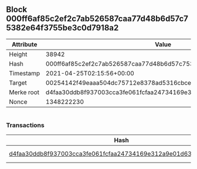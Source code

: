 ## Block 000ff6af85c2ef2c7ab526587caa77d48b6d57c75382e64f3755be3c0d7918a2

Attribute | Value
--- | ---
Height | 38942
Hash | 000ff6af85c2ef2c7ab526587caa77d48b6d57c75382e64f3755be3c0d7918a2
Timestamp | 2021-04-25T02:15:56+00:00
Target | 00254142f49eaaa504dc75712e8378ad5316cbcead634704b3734b6271167cc4
Merke root | d4faa30ddb8f937003cca3fe061fcfaa24734169e312a9e01d6323f0dac1a912
Nonce | 1348222230

```

```

### Transactions

Hash | Amount
--- | ---
[d4faa30ddb8f937003cca3fe061fcfaa24734169e312a9e01d6323f0dac1a912](d4faa30ddb8f937003cca3fe061fcfaa24734169e312a9e01d6323f0dac1a912.md) | 10.00000000 SKEPTI 
